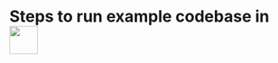 # Steps to run example codebase in <img src="https://cdn.svgporn.com/logos/gopher.svg" height="50"/> 